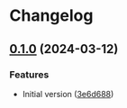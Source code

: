 # Changelog

## [0.1.0](https://github.com/flovogt/test-lib-rp-sp/compare/sam-lib-v0.0.1...sam-lib-v0.1.0) (2024-03-12)


### Features

* Initial version ([3e6d688](https://github.com/flovogt/test-lib-rp-sp/commit/3e6d688629c50f62f23ff4eb247c7394c2d9204a))
